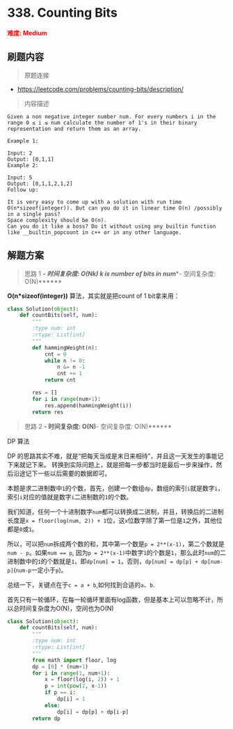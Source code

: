 # 338. Counting Bits

**<font color=red>难度: Medium</font>**

## 刷题内容

> 原题连接

* https://leetcode.com/problems/counting-bits/description/

> 内容描述

```
Given a non negative integer number num. For every numbers i in the range 0 ≤ i ≤ num calculate the number of 1's in their binary representation and return them as an array.

Example 1:

Input: 2
Output: [0,1,1]
Example 2:

Input: 5
Output: [0,1,1,2,1,2]
Follow up:

It is very easy to come up with a solution with run time O(n*sizeof(integer)). But can you do it in linear time O(n) /possibly in a single pass?
Space complexity should be O(n).
Can you do it like a boss? Do it without using any builtin function like __builtin_popcount in c++ or in any other language.
```

## 解题方案

> 思路 1
******- 时间复杂度: O(N*k) k is number of bits in num******- 空间复杂度: O(N)******



**O(n\*sizeof(integer))** 算法，其实就是把count of 1 bit拿来用：

```python
class Solution(object):
    def countBits(self, num):
        """
        :type num: int
        :rtype: List[int]
        """
        def hammingWeight(n):
        	cnt = 0
        	while n != 0:
        		n &= n -1
        		cnt += 1
        	return cnt

        res = []
        for i in range(num+1):
        	res.append(hammingWeight(i))
        return res

```

> 思路 2
******- 时间复杂度: O(N)******- 空间复杂度: O(N)******

DP 算法 

DP 的思路其实不难，就是“把每天当成是末日来相待”，并且这一天发生的事能记下来就记下来。
转换到实际问题上，就是把每一步都当时是最后一步来操作，然后沿途记下一些以后需要的数据即可。

本题是求二进制数中`1`的个数，首先，创建一个数组`dp`，数组的索引`i`就是数字`i`，索引`i`对应的值就是数字`i`二进制数的`1`的个数。

我们知道，任何一个十进制数字`num`都可以转换成二进制，并且，转换后的二进制长度是`x = floor(log(num, 2)) + 1`位，这`x`位数字除了第一位是`1`之外，其他位都是`0`或`1`。

所以，可以把`num`拆成两个数的和，其中第一个数是`p = 2**(x-1)`，第二个数就是`num - p`。如果`num == p`, 因为`p = 2**(x-1)`中数字`1`的个数是`1`，那么此时`num`的二进制数中的`1`的个数就是`1`，即`dp[num] = 1`，否则，`dp[num] = dp[p] + dp[num-p]`(`num-p`一定小于`p`)。

总结一下，关键点在于`c = a + b`,如何找到合适的`a`、`b`.



首先只有一轮循环，在每一轮循环里面有log函数，但是基本上可以忽略不计，所以总时间复杂度为O(N)，空间也为O(N)

```python
class Solution(object):
    def countBits(self, num):
        """
        :type num: int
        :rtype: List[int]
        """
        from math import floor, log
        dp = [0] * (num+1)
        for i in range(1, num+1):
            x = floor(log(i, 2)) + 1
            p = int(pow(2, x-1))
            if p == i:
                dp[i] = 1
            else:
                dp[i] = dp[p] + dp[i-p]
        return dp
```
